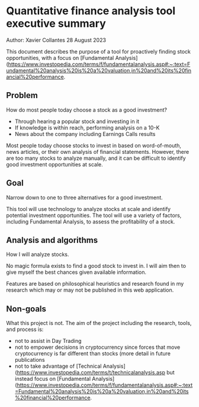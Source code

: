 # Quantitative finance analysis tool executive summary

Author: Xavier Collantes
28 August 2023

This document describes the purpose of a tool for proactively finding stock opportunities, with a focus on [Fundamental Analysis](https://www.investopedia.com/terms/f/fundamentalanalysis.asp#:~:text=Fundamental%20analysis%20is%20a%20valuation,in%20and%20its%20financial%20performance.

## Problem

How do most people today choose a stock as a good investment?

- Through hearing a popular stock and investing in it
- If knowledge is within reach, performing analysis on a 10-K
- News about the company including Earnings Calls results

Most people today choose stocks to invest in based on word-of-mouth, news articles, or their own analysis of financial statements. However, there are too many stocks to analyze manually, and it can be difficult to identify good investment opportunities at scale.

## Goal

Narrow down to one to three alternatives for a good investment.

This tool will use technology to analyze stocks at scale and identify potential investment opportunities. The tool will use a variety of factors, including Fundamental Analysis, to assess the profitability of a stock.

## Analysis and algorithms

How I will analyze stocks.

No magic formula exists to find a good stock to invest in. I will aim then to give myself the best chances given available information.

Features are based on philosophical heuristics and research found in my research which may or may not be published in this web application.

## Non-goals

What this project is not. The aim of the project including the research, tools, and process is:

- not to assist in Day Trading
- not to empower decisions in cryptocurrency since forces that move
  cryptocurrency is far different than stocks (more detail in future publications
- not to take advantage of [Technical
  Analysis](https://www.investopedia.com/terms/t/technicalanalysis.asp but
  instead focus on [Fundamental
  Analysis](https://www.investopedia.com/terms/f/fundamentalanalysis.asp#:~:text=Fundamental%20analysis%20is%20a%20valuation,in%20and%20its%20financial%20performance.
